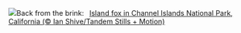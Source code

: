 ![](https://www.bing.com/th?id=OHR.EarthDayFox_EN-US3922955169_UHD.jpg&w=1000)Back from the brink:&nbsp;&ensp;[Island fox in Channel Islands National Park, California (© Ian Shive/Tandem Stills + Motion)](https://www.bing.com/th?id=OHR.EarthDayFox_EN-US3922955169_UHD.jpg)
<br><br/>
